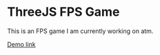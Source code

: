 # ThreeJS FPS Game

This is an FPS game I am currently working on atm.

[Demo link](https://youtu.be/g4NNreqVLKI)

